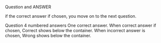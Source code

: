 Question and ANSWER

if the correct answer if chosen, you move on to the next question.

Question
4 numbered answers 
One correct answer. When correct answer if chosen, Correct shows below the container.
When incorrect answer is chosen, Wrong shows below the container.